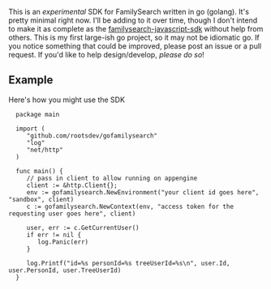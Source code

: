 This is an *experimental* SDK for FamilySearch written in go (golang).
It's pretty minimal right now. 
I'll be adding to it over time, though I don't intend to make it as complete as the
[familysearch-javascript-sdk](https://github.com/rootsdev/familysearch-javascript-sdk)
without help from others.
This is my first large-ish go project, so it may not be idiomatic go.
If you notice something that could be improved, please post an issue or a pull request.
If you'd like to help design/develop, *please do so*!

## Example

Here's how you might use the SDK

      package main
      
      import (
         "github.com/rootsdev/gofamilysearch"
         "log"
         "net/http"
      )
      
      func main() {
         // pass in client to allow running on appengine
         client := &http.Client{};
         env := gofamilysearch.NewEnvironment("your client id goes here", "sandbox", client)
         c := gofamilysearch.NewContext(env, "access token for the requesting user goes here", client)
      
         user, err := c.GetCurrentUser()
         if err != nil {
            log.Panic(err)
         }
      
         log.Printf("id=%s personId=%s treeUserId=%s\n", user.Id, user.PersonId, user.TreeUserId)
      }
      